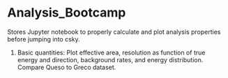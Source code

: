 # Analysis_Bootcamp
Stores Jupyter notebook to properly calculate and plot analysis properties before jumping into csky.


1) Basic quantities: Plot effective area, resolution as function of true energy and direction, background rates, and energy distribution. Compare Queso to Greco dataset.
